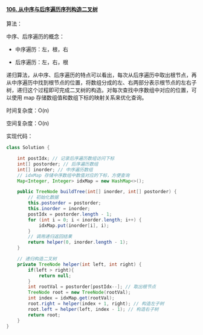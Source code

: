 #### [106. 从中序与后序遍历序列构造二叉树](https://leetcode-cn.com/problems/construct-binary-tree-from-inorder-and-postorder-traversal/)

算法：

中序、后序遍历的概念：

- 中序遍历：左，根，右

- 后序遍历：左，右，根

递归算法，从中序、后序遍历的特点可以看出，每次从后序遍历中取出根节点，再从中序遍历中找到根节点的位置，将数组分成的左、右两部分表示根节点的左右子树，递归这个过程即可完成二叉树的构造。对每次查找中序数组中对应的位置，可以使用 map 存储数组值和数组下标的映射关系来优化查询。

时间复杂度：O(n)

空间复杂度：O(n)

实现代码：

```java
class Solution {

    int postIdx; // 记录后序遍历数组访问下标
    int[] postorder; // 后序遍历数组
    int[] inorder; // 中序遍历数组
    // idxMap 存储中序数组中数值对应的下标，方便查询
    Map<Integer, Integer> idxMap = new HashMap<>();

    public TreeNode buildTree(int[] inorder, int[] postorder) {
        // 初始化数据
        this.postorder = postorder;
        this.inorder = inorder;
        postIdx = postorder.length - 1;
        for (int i = 0; i < inorder.length; i++) {
            idxMap.put(inorder[i], i);
        }
        // 调用递归返回结果
        return helper(0, inorder.length - 1);
    }

    // 递归构造二叉树
    private TreeNode helper(int left, int right) {
        if(left > right){
            return null;
        }
        int rootVal = postorder[postIdx--]; // 取出根节点
        TreeNode root = new TreeNode(rootVal);
        int index = idxMap.get(rootVal);
        root.right = helper(index + 1, right); // 构造左子树
        root.left = helper(left, index - 1); // 构造右子树
        return root;
    }
}
```

